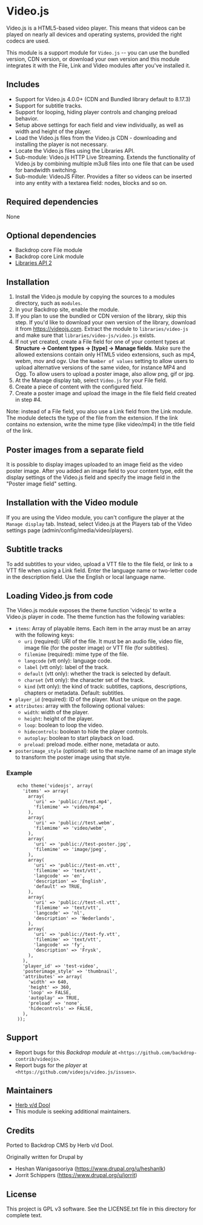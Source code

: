 # Video.js

Video.js is a HTML5-based video player. This means that videos can be played on nearly all devices and
operating systems, provided the right codecs are used.

This module is a support module for `Video.js` -- you can use the bundled
version, CDN version, or download your own version and this module integrates it
with the File, Link and Video modules after you've installed it.

## Includes

- Support for Video.js 4.0.0+ (CDN and Bundled library default to 8.17.3)
- Support for subtitle tracks.
- Support for looping, hiding player controls and changing preload behavior.
- Setup above settings for each field and view individually, as well as width
  and height of the player.
- Load the Video.js files from the Video.js CDN - downloading and installing the
  player is not necessary.
- Locate the Video.js files using the Libraries API.
- Sub-module: Video.js HTTP Live Streaming. Extends the functionality of
  Video.js by combining multiple m3u8 files into one file that can be used for
  bandwidth switching.
- Sub-module: VideoJS Filter. Provides a filter so videos can be inserted into
  any entity with a textarea field: nodes, blocks and so on.

## Required dependencies

None

## Optional dependencies

- Backdrop core File module
- Backdrop core Link module
- [Libraries API 2](http://backdropcms.org/project/libraries)

## Installation

1. Install the Video.js module by copying the sources to a modules directory,
   such as `modules`.
2. In your Backdrop site, enable the module.
3. If you plan to use the bundled or CDN version of the library, skip this step.
   If you'd like to download your own version of the library, download it from
   https://videojs.com. Extract the module to `libraries/video-js` and make
   sure that `libraries/video-js/video.js` exists.
4. If not yet created, create a File field for one of your content types at
   **Structure -> Content types -> [type] -> Manage fields**. Make sure the
   allowed extensions contain only HTML5 video extensions, such as mp4,  webm,
   mov and ogv. Use the `Number of values` setting to allow users to upload
   alternative versions of the same video, for instance MP4 and Ogg. To allow
   users to upload a poster image, also allow png, gif or jpg.
5. At the Manage display tab, select `Video.js` for your File field.
6. Create a piece of content with the configured field.
7. Create a poster image and upload the image in the file field field created in step #4.

Note: instead of a File field, you also use a Link field from the Link module. The module detects the type of the file from the extension. If the link contains no extension, write the mime type (like video/mp4) in the title field of the link.

## Poster images from a separate field

It is possible to display images uploaded to an image field as the video poster image. After you added an image field to your content type, edit the display settings of the Video.js field and specify the image field in the "Poster image field" setting.

## Installation with the Video module

If you are using the Video module, you can't configure the player at the `Manage display` tab. Instead, select Video.js at the Players tab of the Video settings page (admin/config/media/video/players).

## Subtitle tracks

To add subtitles to your video, upload a VTT file to the file field, or link to a VTT file when using a Link field. Enter the language name or two-letter code in the description field. Use the English or local language
name.

## Loading Video.js from code

The Video.js module exposes the theme function 'videojs' to write a Video.js player in code. The theme function has the following variables:

- `items`: Array of playable items. Each item in the array must be an array with the following keys:
  - `uri` (required): URI of the file. It must be an audio file, video file, image file (for the poster image) or VTT file (for subtitles).
  - `filemime` (required): mime type of the file.
  - `langcode` (vtt only): language code.
  - `label` (vtt only): label of the track.
  - `default` (vtt only): whether the track is selected by default.
  - `charset` (vtt only): the character set of the track.
  - `kind` (vtt only): the kind of track: subtitles, captions, descriptions, chapters or metadata. Default: subtitles.
- `player_id` (required): ID of the player. Must be unique on the page.
- `attributes`: array with the following optional values:
  - `width`: width of the player.
  - `height`: height of the player.
  - `loop`: boolean to loop the video.
  - `hidecontrols`: boolean to hide the player controls.
  - `autoplay`: boolean to start playback on load.
  - `preload`: preload mode. either none, metadata or auto.
- `posterimage_style` (optional): set to the machine name of an image style to transform the poster image using that style.

### Example

```
    echo theme('videojs', array(
      'items' => array(
        array(
          'uri' => 'public://test.mp4',
          'filemime' => 'video/mp4',
        ),
        array(
          'uri' => 'public://test.webm',
          'filemime' => 'video/webm',
        ),
        array(
          'uri' => 'public://test-poster.jpg',
          'filemime' => 'image/jpeg',
        ),
        array(
          'uri' => 'public://test-en.vtt',
          'filemime' => 'text/vtt',
          'langcode' => 'en',
          'description' => 'English',
          'default' => TRUE,
        ),
        array(
          'uri' => 'public://test-nl.vtt',
          'filemime' => 'text/vtt',
          'langcode' => 'nl',
          'description' => 'Nederlands',
        ),
        array(
          'uri' => 'public://test-fy.vtt',
          'filemime' => 'text/vtt',
          'langcode' => 'fy',
          'description' => 'Frysk',
        ),
      ),
      'player_id' => 'test-video',
      'posterimage_style' => 'thumbnail',
      'attributes' => array(
        'width' => 640,
        'height' => 360,
        'loop' => FALSE,
        'autoplay' => TRUE,
        'preload' => 'none',
        'hidecontrols' => FALSE,
      ),
    ));
```

## Support

- Report bugs for this *Backdrop module* at `<https://github.com/backdrop-contrib/videojs>`.
- Report bugs for the *player* at `<https://github.com/videojs/video.js/issues>`.

## Maintainers


- [Herb v/d Dool](https://github.com/herbdool/)
- This module is seeking additional maintainers.

## Credits

Ported to Backdrop CMS by Herb v/d Dool.

Originally written for Drupal by

- Heshan Wanigasooriya (https://www.drupal.org/u/heshanlk)
- Jorrit Schippers (https://www.drupal.org/u/jorrit)

## License

This project is GPL v3 software. See the LICENSE.txt file in this directory for complete text.
